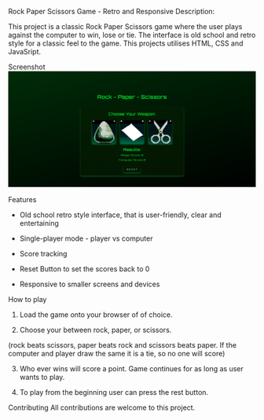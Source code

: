 Rock Paper Scissors Game - Retro and Responsive
Description:

This project is a classic Rock Paper Scissors game where the user plays against the computer to win, lose or tie. The interface is old school and retro style for a classic feel to the game. This projects utilises HTML, CSS and JavaSript.

Screenshot
![screenshot of rock, paper, scissors game](image.png)

Features

- Old school retro style interface, that is user-friendly, clear and entertaining

- Single-player mode - player vs computer

- Score tracking

- Reset Button to set the scores back to 0

- Responsive to smaller screens and devices


How to play

1. Load the game onto your browser of of choice.

2. Choose your between rock, paper, or scissors.

(rock beats scissors, paper beats rock and scissors beats paper. If the computer and player draw the same it is a tie, so no one will score)

3. Who ever wins will score a point. Game continues for as long as user wants to play.

4. To play from the beginning user can press the rest button.

Contributing
All contributions are welcome to this project.



